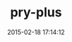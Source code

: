 ---
layout: post
title:  "pry-plus"
repo:   "rking/pry-plus"
date:   2015-02-18 17:14:12
gemurl: https://github.com/rking/pry-plus
---